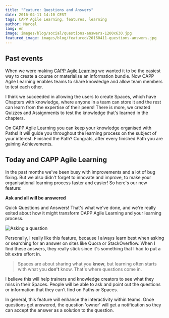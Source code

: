 ```yaml
---
title: "Feature: Questions and Answers"
date: 2016-04-11 14:10 CEST
tags: CAPP Agile Learning, features, learning
author: Marcel
lang: en
image: images/blog/social/questions-answers-1200x630.jpg
featured_image: images/blog/featured/20160411-questions-answers.jpg
---
```


## Past events

When we were making [CAPP Agile Learning](/capp-agile-learning/) we wanted it to be the easiest way to create a course or materialise an information bundle. Now CAPP Agile Learning enables teams to share knowledge and allow team members to test each other.

I think we succeeded in allowing the users to create Spaces, which have Chapters with knowledge, where anyone in a team can store it and the rest can learn from the expertise of their peers! There is more, we created Quizzes and Assignments to test the knowledge that's learned in the chapters.

On CAPP Agile Learning you can keep your knowledge organised with Paths! It will guide you throughout the learning process on the subject of your interest. Finished the Path? Congrats, after every finished Path you are gaining Achievements.

## Today and CAPP Agile Learning

In the past months we've been busy with improvements and a lot of bug fixing. But we also didn't forget to innovate and improve, to make your organisational learning process faster and easier! So here's our new feature:

__Ask and all will be answered__

Quick Questions and Answers! That's what we've done, and we're really exited about how it might transform CAPP Agile Learning and your learning process.

![Asking a question](/images/blog/en/questions.png)

Personally, I really like this feature, because I always learn best when asking or searching for an answer on sites like Quora or StackOverflow. When I find these answers, they really stick since it's something that I had to put a bit extra effort in.

> Spaces are about sharing what you __know__, but learning often starts with what you __don't__ know. That's where questions come in.

I believe this will help trainers and knowledge creators to see what they miss in their Spaces. People will be able to ask and point out the questions or information that they can't find on Paths or Spaces.

In general, this feature will enhance the interactivity within teams. Once questions get answered, the question 'owner' will get a notification so they can accept the answer as a solution to the question.
